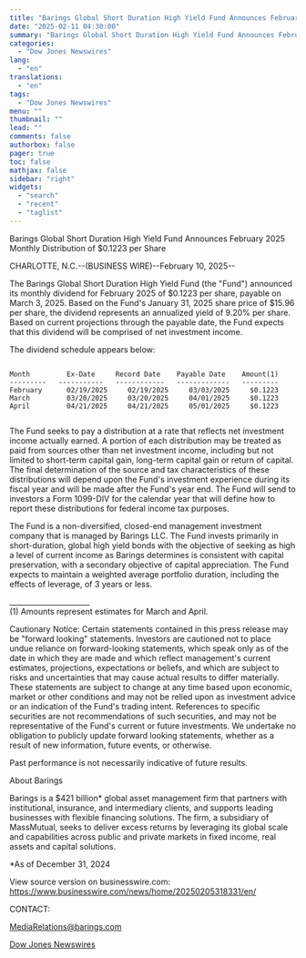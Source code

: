 ```yaml
---
title: "Barings Global Short Duration High Yield Fund Announces February 2025 Monthly Distribution of $0.1223 per Share"
date: "2025-02-11 04:30:00"
summary: "Barings Global Short Duration High Yield Fund Announces February 2025 Monthly Distribution of $0.1223 per ShareCHARLOTTE, N.C.--(BUSINESS WIRE)--February 10, 2025--The Barings Global Short Duration High Yield Fund (the \"Fund\") announced its monthly dividend for February 2025 of $0.1223 per share, payable on March 3, 2025. Based on the Fund's January..."
categories:
  - "Dow Jones Newswires"
lang:
  - "en"
translations:
  - "en"
tags:
  - "Dow Jones Newswires"
menu: ""
thumbnail: ""
lead: ""
comments: false
authorbox: false
pager: true
toc: false
mathjax: false
sidebar: "right"
widgets:
  - "search"
  - "recent"
  - "taglist"
---
```


Barings Global Short Duration High Yield Fund Announces February 2025 Monthly Distribution of $0.1223 per Share

CHARLOTTE, N.C.--(BUSINESS WIRE)--February 10, 2025--

The Barings Global Short Duration High Yield Fund (the "Fund") announced its monthly dividend for February 2025 of $0.1223 per share, payable on March 3, 2025. Based on the Fund's January 31, 2025 share price of $15.96 per share, the dividend represents an annualized yield of 9.20% per share. Based on current projections through the payable date, the Fund expects that this dividend will be comprised of net investment income.

The dividend schedule appears below:

```
   
Month         Ex-Date     Record Date    Payable Date    Amount(1)   
---------   -----------   ------------   -------------   ---------   
February      02/19/2025     02/19/2025     03/03/2025     $0.1223   
March         03/20/2025     03/20/2025     04/01/2025     $0.1223   
April         04/21/2025     04/21/2025     05/01/2025     $0.1223   
 
```

The Fund seeks to pay a distribution at a rate that reflects net investment income actually earned. A portion of each distribution may be treated as paid from sources other than net investment income, including but not limited to short-term capital gain, long-term capital gain or return of capital. The final determination of the source and tax characteristics of these distributions will depend upon the Fund's investment experience during its fiscal year and will be made after the Fund's year end. The Fund will send to investors a Form 1099-DIV for the calendar year that will define how to report these distributions for federal income tax purposes.

The Fund is a non-diversified, closed-end management investment company that is managed by Barings LLC. The Fund invests primarily in short-duration, global high yield bonds with the objective of seeking as high a level of current income as Barings determines is consistent with capital preservation, with a secondary objective of capital appreciation. The Fund expects to maintain a weighted average portfolio duration, including the effects of leverage, of 3 years or less.

\_\_\_\_\_\_\_\_\_\_\_\_\_\_\_\_\_\_\_\_\_\_   
(1) Amounts represent estimates for March and April.

Cautionary Notice: Certain statements contained in this press release may be "forward looking" statements. Investors are cautioned not to place undue reliance on forward-looking statements, which speak only as of the date in which they are made and which reflect management's current estimates, projections, expectations or beliefs, and which are subject to risks and uncertainties that may cause actual results to differ materially. These statements are subject to change at any time based upon economic, market or other conditions and may not be relied upon as investment advice or an indication of the Fund's trading intent. References to specific securities are not recommendations of such securities, and may not be representative of the Fund's current or future investments. We undertake no obligation to publicly update forward looking statements, whether as a result of new information, future events, or otherwise.

Past performance is not necessarily indicative of future results.

About Barings

Barings is a $421 billion\* global asset management firm that partners with institutional, insurance, and intermediary clients, and supports leading businesses with flexible financing solutions. The firm, a subsidiary of MassMutual, seeks to deliver excess returns by leveraging its global scale and capabilities across public and private markets in fixed income, real assets and capital solutions.

\*As of December 31, 2024

View source version on businesswire.com: https://www.businesswire.com/news/home/20250205318331/en/

CONTACT:

MediaRelations@barings.com

[Dow Jones Newswires](https://www.tradingview.com/news/DJN_DN20250210009036:0/)
